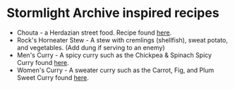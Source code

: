 # Stormlight Archive inspired recipes
- Chouta - a Herdazian street food. 
    Recipe found [here](https://www.reddit.com/r/Stormlight_Archive/comments/6r69gg/no_spoilers_i_made_up_a_recipe_for_chouta_and_it/).
- Rock's Horneater Stew - A stew with cremlings (shellfish), sweat potato, and vegetables. (Add dung if serving to an enemy)
- Men's Curry - A spicy curry such as the Chickpea & Spinach Spicy Curry found [here](https://www.tor.com/2020/07/16/cosmere-cuisine-meals-inspired-by-the-stormlight-archive-part-1/).
- Women's Curry - A sweater curry such as the Carrot, Fig, and Plum Sweet Curry found [here](https://www.tor.com/2020/07/16/cosmere-cuisine-meals-inspired-by-the-stormlight-archive-part-1/).